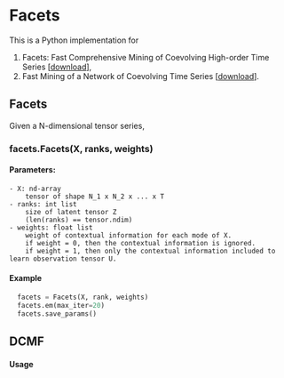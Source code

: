 # Facets

This is a Python implementation for
1. Facets: Fast Comprehensive Mining of Coevolving High-order Time Series
\[[download](http://ycai.ws.gc.cuny.edu/files/2015/07/Facets_KDD15.pdf)\],
2. Fast Mining of a Network of Coevolving Time Series
\[[download](http://ycai.ws.gc.cuny.edu/files/2015/03/NoT_sdm15.pdf)\].

## Facets
Given a N-dimensional tensor series,

### facets.**Facets**(X, ranks, weights)

#### Parameters:

    - X: nd-array
        tensor of shape N_1 x N_2 x ... x T
    - ranks: int list
        size of latent tensor Z
        (len(ranks) == tensor.ndim)
    - weights: float list
        weight of contextual information for each mode of X.
        if weight = 0, then the contextual information is ignored.
        if weight = 1, then only the contextual information included to learn observation tensor U.

#### Example
```python
  facets = Facets(X, rank, weights)
  facets.em(max_iter=20)
  facets.save_params()
```

## DCMF
#### Usage
